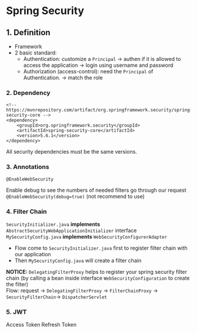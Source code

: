 # Spring Security
## 1. Definition
- Framework
- 2 basic standard:
	+ Authentication: customize a `Principal` -> authen if it is allowed to access the application -> login using username and password
	+ Authorization (access-control): need the `Principal` of Authentication. -> match the role
### 2. Dependency
```
<!-- https://mvnrepository.com/artifact/org.springframework.security/spring-security-core -->
<dependency>
    <groupId>org.springframework.security</groupId>
    <artifactId>spring-security-core</artifactId>
    <version>5.6.1</version>
</dependency>
```
All security dependencies must be the same versions.

### 3. Annotations
```
@EnableWebSecurity
```
Enable debug to see the numbers of needed filters go through our request
<br/> `@EnableWebSecurity(debug=true)` (not recommend to use)

### 4. Filter Chain
`SecurityInitializer.java` **implements** `AbstractSecurityWebApplicationInitializer` interface
`MySecurityConfig.java` **implements** `WebSecurityConfigurerAdapter`

- Flow come to `SecurityInitializer.java` first to register filter chain with our application
- Then `MySecurityConfig.java` will create a filter chain

**NOTICE:**
`DelegatingFilterProxy` helps to register your spring security filter chain (by calling a bean inside interface `WebSecurityConfiguration` to create the filter)
<br/> Flow: request -> `DelegatingFilterProxy` -> `FilterChainProxy` -> `SecurityFilterChain`-> `DispatcherServlet`

### 5. JWT
Access Token
Refresh Token


